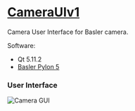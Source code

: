 # [CameraUIv1](https://codeleccz.github.io/CameraUIv1/)

Camera User Interface for Basler camera.

Software:
- Qt 5.11.2
- [Basler Pylon 5](https://www.baslerweb.com/en/products/software/pylon-windows/)

### User Interface

![Camera GUI](https://codeleccz.github.io/CameraUIv1/screenshots/app1.png)

